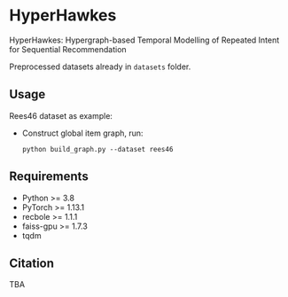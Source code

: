 # HyperHawkes
HyperHawkes: Hypergraph-based Temporal Modelling of Repeated Intent for Sequential Recommendation

Preprocessed datasets already in `datasets` folder. 

## Usage
Rees46 dataset as example:
- Construct global item graph, run:
    ```
    python build_graph.py --dataset rees46
    ```

## Requirements
- Python >= 3.8
- PyTorch >= 1.13.1
- recbole >= 1.1.1  
- faiss-gpu >= 1.7.3
- tqdm

## Citation
TBA
